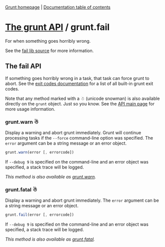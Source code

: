 [Grunt homepage](https://github.com/cowboy/grunt) | [Documentation table of contents](toc.md)

# [The grunt API](api.md) / grunt.fail

For when something goes horribly wrong.

See the [fail lib source](../lib/grunt/fail.js) for more information.

## The fail API

If something goes horribly wrong in a task, that task can force grunt to abort. See the [exit codes documentation](exit_codes.md) for a list of all built-in grunt exit codes.

Note that any method marked with a ☃ (unicode snowman) is also available directly on the `grunt` object. Just so you know. See the [API main page](api.md) for more usage information.

### grunt.warn ☃
Display a warning and abort grunt immediately. Grunt will continue processing tasks if the `--force` command-line option was specified. The `error` argument can be a string message or an error object.

```javascript
grunt.warn(error [, errorcode])
```

If `--debug 9` is specified on the command-line and an error object was specified, a stack trace will be logged.

_This method is also available as [grunt.warn](api.md)._

### grunt.fatal ☃
Display a warning and abort grunt immediately. The `error` argument can be a string message or an error object.

```javascript
grunt.fail(error [, errorcode])
```

If `--debug 9` is specified on the command-line and an error object was specified, a stack trace will be logged.

_This method is also available as [grunt.fatal](api.md)._
